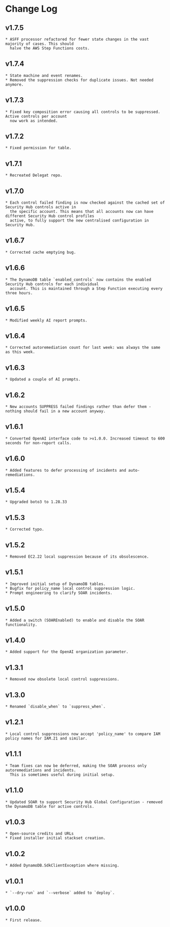# Change Log

## v1.7.5
    * ASFF processor refactored for fewer state changes in the vast majority of cases. This should
      halve the AWS Step Functions costs.

## v1.7.4
    * State machine and event renames.
    * Removed the suppression checks for duplicate issues. Not needed anymore.

## v1.7.3
    * Fixed key composition error causing all controls to be suppressed. Active controls per account
      now work as intended.

## v1.7.2
    * Fixed permission for table.

## v1.7.1
    * Recreated Delegat repo.

## v1.7.0
    * Each control failed finding is now checked against the cached set of Security Hub controls active in
      the specific account. This means that all accounts now can have different Security Hub control profiles
      active, to fully support the new centralised configuration in Security Hub.

## v1.6.7
    * Corrected cache emptying bug.

## v1.6.6
    * The DynamoDB table `enabled_controls` now contains the enabled Security Hub controls for each individual
      account. This is maintained through a Step Function executing every three hours.

## v1.6.5
    * Modified weekly AI report prompts.

## v1.6.4
    * Corrected autoremediation count for last week: was always the same as this week.

## v1.6.3
    * Updated a couple of AI prompts.

## v1.6.2
    * New accounts SUPPRESS failed findings rather than defer them - nothing should fail in a new account anyway.

## v1.6.1
    * Converted OpenAI interface code to >v1.0.0. Increased timeout to 600 seconds for non-report calls.

## v1.6.0
    * Added features to defer processing of incidents and auto-remediations.

## v1.5.4
    * Upgraded boto3 to 1.28.33

## v1.5.3
    * Corrected typo.

## v1.5.2
    * Removed EC2.22 local suppression because of its obsolescence.

## v1.5.1
    * Improved initial setup of DynamoDB tables.
    * Bugfix for policy_name local control suppression logic.
    * Prompt engineering to clarify SOAR incidents.

## v1.5.0
    * Added a switch (SOAREnabled) to enable and disable the SOAR functionality.

## v1.4.0
    * Added support for the OpenAI organization parameter.

## v1.3.1
    * Removed now obsolete local control suppressions.

## v1.3.0
    * Renamed `disable_when` to `suppress_when`.

## v1.2.1
    * Local control suppressions now accept 'policy_name' to compare IAM policy names for IAM.21 and similar.

## v1.1.1
    * Team fixes can now be deferred, making the SOAR process only autoremediations and incidents.
      This is sometimes useful during initial setup.

## v1.1.0
    * Updated SOAR to support Security Hub Global Configuration - removed the DynamoDB table for active controls.

## v1.0.3
    * Open-source credits and URLs
    * Fixed installer initial stackset creation.

## v1.0.2
    * Added DynamoDB.SdkClientException where missing.

## v1.0.1
    * `--dry-run` and `--verbose` added to `deploy`.

## v1.0.0
    * First release.
